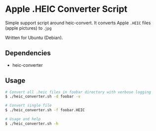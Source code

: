 # Apple .HEIC Converter Script
Simple support script around heic-convert. It converts Apple `.HEIC` files (apple pictures) to .`jpg`

Written for Ubuntu (Debian).

## Dependencies
* heic-converter

## Usage
```bash
# Convert all .heic files in foobar directory with verbose logging 
$ ./heic_converter.sh -d foobar -v 

# Convert single file 
$ ./heic_converter.sh -f foobar.HEIC

# Usage and help
$ ./heic_converter.sh -h
```
